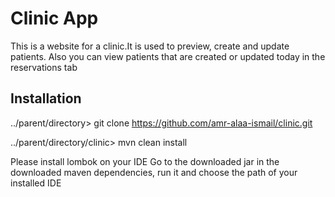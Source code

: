 # Clinic App

This is a website for a clinic.It is used to preview, create and update patients. Also you can view patients that are created or updated today in the reservations tab

## Installation

../parent/directory> git clone https://github.com/amr-alaa-ismail/clinic.git

../parent/directory/clinic> mvn clean install

Please install lombok on your IDE
Go to the downloaded jar in the downloaded maven dependencies, run it and choose the path of your installed IDE
